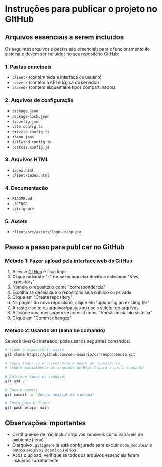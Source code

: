 # Instruções para publicar o projeto no GitHub

## Arquivos essenciais a serem incluídos

Os seguintes arquivos e pastas são essenciais para o funcionamento do sistema e devem ser incluídos no seu repositório GitHub:

### 1. Pastas principais
- `client/` (contém toda a interface de usuário)
- `server/` (contém a API e lógica do servidor)
- `shared/` (contém esquemas e tipos compartilhados)

### 2. Arquivos de configuração
- `package.json`
- `package-lock.json`
- `tsconfig.json`
- `vite.config.ts`
- `drizzle.config.ts`
- `theme.json`
- `tailwind.config.ts`
- `postcss.config.js`

### 3. Arquivos HTML
- `index.html`
- `client/index.html`

### 4. Documentação
- `README.md`
- `LICENSE`
- `.gitignore`

### 5. Assets
- `client/src/assets/logo-unesp.png`

## Passo a passo para publicar no GitHub

### Método 1: Fazer upload pela interface web do GitHub

1. Acesse [GitHub](https://github.com) e faça login
2. Clique no botão "+" no canto superior direito e selecione "New repository"
3. Nomeie o repositório como "correspondencia"
4. Escolha se deseja que o repositório seja público ou privado
5. Clique em "Create repository"
6. Na página do novo repositório, clique em "uploading an existing file"
7. Arraste e solte os arquivos/pastas ou use o seletor de arquivos
8. Adicione uma mensagem de commit como "Versão inicial do sistema"
9. Clique em "Commit changes"

### Método 2: Usando Git (linha de comando)

Se você tiver Git instalado, pode usar os seguintes comandos:

```bash
# Clone o repositório vazio
git clone https://github.com/seu-usuario/correspondencia.git

# Copie todos os arquivos para a pasta do repositório
# (copie manualmente os arquivos do Replit para a pasta clonada)

# Adicione todos os arquivos
git add .

# Faça o commit
git commit -m "Versão inicial do sistema"

# Envie para o GitHub
git push origin main
```

## Observações importantes

- Certifique-se de não incluir arquivos sensíveis como variáveis de ambiente (.env)
- O arquivo `.gitignore` já está configurado para excluir `node_modules/` e outros arquivos desnecessários
- Após o upload, verifique se todos os arquivos essenciais foram incluídos corretamente